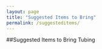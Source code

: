 ```yaml
---
layout: page
title: "Suggested Items to Bring"
permalink: /suggesteditems/
---
```


##Suggested Items to Bring Tubing
